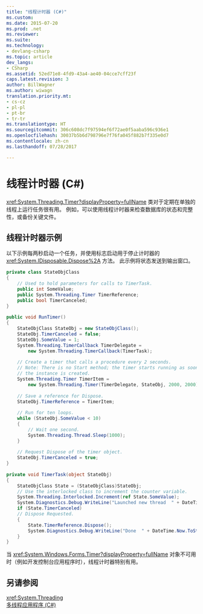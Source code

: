 ```yaml
---
title: "线程计时器 (C#)"
ms.custom: 
ms.date: 2015-07-20
ms.prod: .net
ms.reviewer: 
ms.suite: 
ms.technology:
- devlang-csharp
ms.topic: article
dev_langs:
- CSharp
ms.assetid: 52ed71e8-4fd9-43a4-ae40-04cce7cff23f
caps.latest.revision: 3
author: BillWagner
ms.author: wiwagn
translation.priority.mt:
- cs-cz
- pl-pl
- pt-br
- tr-tr
ms.translationtype: HT
ms.sourcegitcommit: 306c608dc7f97594ef6f72ae0f5aaba596c936e1
ms.openlocfilehash: 30037b5b6d798796e7f76fa045f882b7f335e0d7
ms.contentlocale: zh-cn
ms.lasthandoff: 07/28/2017

---
```

# <a name="thread-timers-c"></a>线程计时器 (C#)
<xref:System.Threading.Timer?displayProperty=fullName> 类对于定期在单独的线程上运行任务很有用。 例如，可以使用线程计时器来检查数据库的状态和完整性，或备份关键文件。  
  
## <a name="thread-timer-example"></a>线程计时器示例  
 以下示例每两秒启动一个任务，并使用标志启动用于停止计时器的 <xref:System.IDisposable.Dispose%2A> 方法。 此示例将状态发送到输出窗口。  
  
```csharp  
private class StateObjClass  
{  
    // Used to hold parameters for calls to TimerTask.  
    public int SomeValue;  
    public System.Threading.Timer TimerReference;  
    public bool TimerCanceled;  
}  
  
public void RunTimer()  
{  
    StateObjClass StateObj = new StateObjClass();  
    StateObj.TimerCanceled = false;  
    StateObj.SomeValue = 1;  
    System.Threading.TimerCallback TimerDelegate =  
        new System.Threading.TimerCallback(TimerTask);  
  
    // Create a timer that calls a procedure every 2 seconds.  
    // Note: There is no Start method; the timer starts running as soon as   
    // the instance is created.  
    System.Threading.Timer TimerItem =  
        new System.Threading.Timer(TimerDelegate, StateObj, 2000, 2000);  
  
    // Save a reference for Dispose.  
    StateObj.TimerReference = TimerItem;    
  
    // Run for ten loops.  
    while (StateObj.SomeValue < 10)   
    {  
        // Wait one second.  
        System.Threading.Thread.Sleep(1000);    
    }  
  
    // Request Dispose of the timer object.  
    StateObj.TimerCanceled = true;    
}  
  
private void TimerTask(object StateObj)  
{  
    StateObjClass State = (StateObjClass)StateObj;  
    // Use the interlocked class to increment the counter variable.  
    System.Threading.Interlocked.Increment(ref State.SomeValue);  
    System.Diagnostics.Debug.WriteLine("Launched new thread  " + DateTime.Now.ToString());  
    if (State.TimerCanceled)      
    // Dispose Requested.  
    {  
        State.TimerReference.Dispose();  
        System.Diagnostics.Debug.WriteLine("Done  " + DateTime.Now.ToString());  
    }  
}  
```  
  
 当 <xref:System.Windows.Forms.Timer?displayProperty=fullName> 对象不可用时（例如开发控制台应用程序时），线程计时器特别有用。  
  
## <a name="see-also"></a>另请参阅  
 <xref:System.Threading>   
 [多线程应用程序 (C#)](../../../../csharp/programming-guide/concepts/threading/multithreaded-applications.md)


